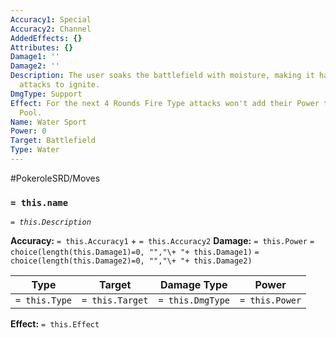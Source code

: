```yaml
---
Accuracy1: Special
Accuracy2: Channel
AddedEffects: {}
Attributes: {}
Damage1: ''
Damage2: ''
Description: The user soaks the battlefield with moisture, making it harder for fire
  attacks to ignite.
DmgType: Support
Effect: For the next 4 Rounds Fire Type attacks won't add their Power to the Damage
  Pool.
Name: Water Sport
Power: 0
Target: Battlefield
Type: Water
---
```


#PokeroleSRD/Moves

### `= this.name` 
*`= this.Description`*

**Accuracy:** `= this.Accuracy1` + `= this.Accuracy2`
**Damage:** `= this.Power` `= choice(length(this.Damage1)=0, "","\+ "+ this.Damage1)` `= choice(length(this.Damage2)=0, "","\+ "+ this.Damage2)`

| Type          | Target          | Damage Type          | Power          |
| ------------- | --------------- | ---------------- | -------------- |
| `= this.Type` | `= this.Target` | `= this.DmgType` | `= this.Power` | 

**Effect:** `= this.Effect`